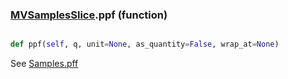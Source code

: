 ### [MVSamplesSlice](MVSamplesSlice.md).ppf (function)


```py

def ppf(self, q, unit=None, as_quantity=False, wrap_at=None)

```



See [Samples.pff](Samples.pff.md)

